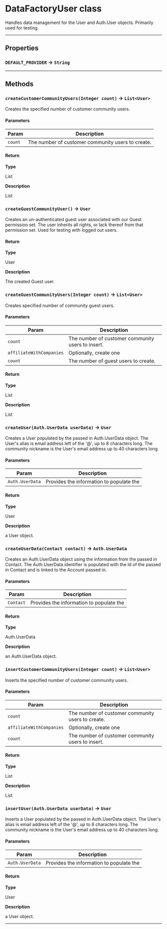 # DataFactoryUser class

Handles data management for the User and Auth.User objects. Primarily used for testing.

---
## Properties

### `DEFAULT_PROVIDER` → `String`

---
## Methods
### `createCustomerCommunityUsers(Integer count)` → `List<User>`

Creates the specified number of customer community users.

#### Parameters
|Param|Description|
|-----|-----------|
|`count` |  The number of customer community users to create. |

#### Return

**Type**

List<User>

**Description**

List<User>

### `createGuestCommunityUser()` → `User`

Creates an un-authenticated guest user associated with our Guest permission set. The user inherits all rights, or lack thereof from that permission set. Used for testing with logged out users.

#### Return

**Type**

User

**Description**

The created Guest user.

### `createGuestCommunityUsers(Integer count)` → `List<User>`

Creates specified number of community guest users.

#### Parameters
|Param|Description|
|-----|-----------|
|`count` |  The number of customer community users to insert. |
|`affiliateWithCompanies` |  Optionally, create one |
|`count` |  The number of guest users to create. |

#### Return

**Type**

List<User>

**Description**

List<User>

### `createUser(Auth.UserData userData)` → `User`

Creates a User populated by the passed in Auth.UserData object. The User's alias is email address left of the '@', up to 8 characters long. The community nickname is the User's email address up to 40 characters long.

#### Parameters
|Param|Description|
|-----|-----------|
|`Auth.UserData` |  Provides the information to populate the |

#### Return

**Type**

User

**Description**

a User object.

### `createUserData(Contact contact)` → `Auth.UserData`

Creates an Auth.UserData object using the information from the passed in Contact. The Auth.UserData.identifier is populated with the Id of the passed in Contact and is linked to the Account passed in.

#### Parameters
|Param|Description|
|-----|-----------|
|`Contact` |  Provides the information to populate the |

#### Return

**Type**

Auth.UserData

**Description**

an Auth.UserData object.

### `insertCustomerCommunityUsers(Integer count)` → `List<User>`

Inserts the specified number of customer community users.

#### Parameters
|Param|Description|
|-----|-----------|
|`count` |  The number of customer community users to create. |
|`affiliateWithCompanies` |  Optionally, create one |
|`count` |  The number of customer community users to insert. |

#### Return

**Type**

List<User>

**Description**

List<User>

### `insertUser(Auth.UserData userData)` → `User`

Inserts a User populated by the passed in Auth.UserData object. The User's alias is email address left of the '@', up to 8 characters long. The community nickname is the User's email address up to 40 characters long.

#### Parameters
|Param|Description|
|-----|-----------|
|`Auth.UserData` |  Provides the information to populate the |

#### Return

**Type**

User

**Description**

a User object.

---
